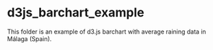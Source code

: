 # d3js_barchart_example
This folder is an example of d3.js barchart with average raining data in Málaga (Spain).
